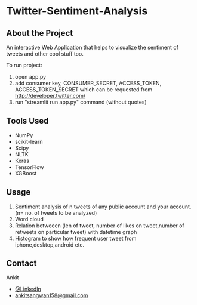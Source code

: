 # Twitter-Sentiment-Analysis

## About the Project
An interactive Web Application that helps to visualize the sentiment of tweets and other cool stuff too.  

To run project:
1. open app.py
2. add consumer key, CONSUMER_SECRET, ACCESS_TOKEN, ACCESS_TOKEN_SECRET which can be requested from http://developer.twitter.com/
3. run "streamlit run app.py" command (without quotes)

## Tools Used
- NumPy 
- scikit-learn
- Scipy
- NLTK
- Keras
- TensorFlow
- XGBoost

## Usage
1. Sentiment analysis of n tweets of any public account and your account. (n= no. of tweets to be analyzed)
2. Word cloud
3. Relation betweeen (len of tweet, number of likes on tweet,number of retweets on particular tweet) with datetime graph
4. Histogram to show how frequent user tweet from iphone,desktop,android etc.

## Contact
Ankit
- [@LinkedIn](https://www.linkedin.com/in/ankitsangwan158/)
- ankitsangwan158@gmail.com
